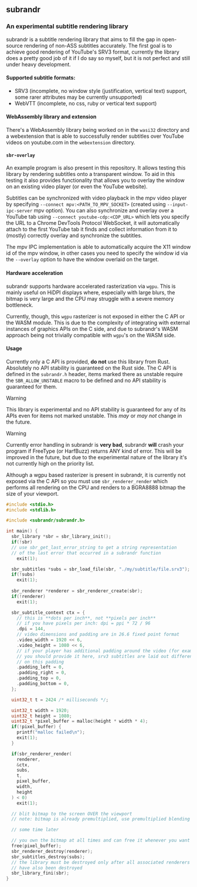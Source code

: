 ## subrandr

### An experimental subtitle rendering library

subrandr is a subtitle rendering library that aims to fill the gap in open-source rendering of non-ASS subtitles accurately.
The first goal is to achieve good rendering of YouTube's SRV3 format, currently the library does a pretty good job of it if I do say so myself, but it is not perfect and still under heavy development.

#### Supported subtitle formats:
- SRV3 (incomplete, no window style (justification, vertical text) support, some rarer attributes may be currently unsupported)
- WebVTT (incomplete, no css, ruby or vertical text support)

#### WebAssembly library and extension

There's a WebAssembly library being worked on in the `wasi32` directory and a webextension that is able to successfully render subtitles over YouTube videos on youtube.com in the `webextension` directory.

#### `sbr-overlay`

An example program is also present in this repository. It allows testing this library by rendering subtitles onto a transparent window. To aid in this testing it also provides functionality that allows you to overlay the window on an existing video player (or even the YouTube website).

Subtitles can be synchronized with video playback in the mpv video player by specifying `--connect mpv:<PATH_TO_MPV_SOCKET>` (created using `--input-ipc-server` mpv option). You can also synchronize and overlay over a YouTube tab using `--connect youtube-cdp:<CDP_URL>` which lets you specify the URL to a Chrome DevTools Protocol WebSocket, it will automatically attach to the first YouTube tab it finds and collect information from it to (mostly) correctly overlay and synchronize the subtitles.

The mpv IPC implementation is able to automatically acquire the X11 window id of the mpv window, in other cases you need to specify the window id via the `--overlay` option to have the window overlaid on the target.

#### Hardware acceleration

subrandr supports hardware accelerated rasterization via `wgpu`. This is mainly useful on HiDPI displays where, especially with large blurs, the bitmap is very large and the CPU may struggle with a severe memory bottleneck.

Currently, though, this `wgpu` rasterizer is not exposed in either the C API or the WASM module. This is due to the complexity of integrating with external instances of graphics APIs on the C side, and due to subrandr's WASM approach being not trivially compatible with `wgpu`'s on the WASM side.

#### Usage

Currently only a C API is provided, **do not** use this library from Rust. Absolutely no API stability is guaranteed on the Rust side.
The C API is defined in the `subrandr.h` header, items marked there as unstable require the `SBR_ALLOW_UNSTABLE` macro to be defined and no API stability is guaranteed for them.

> [!WARNING]
> This library is experimental and no API stability is guaranteed for any of its APIs
> even for items not marked unstable. This *may* or *may not* change in the future.

> [!WARNING]
> Currently error handling in subrandr is **very bad**, subrandr **will** crash your program if
> FreeType (or HarfBuzz) returns ANY kind of error. This will be improved in the future, but due to the
> experimental nature of the library it's not currently high on the priority list.

Although a wgpu based rasterizer is present in subrandr, it is currently not exposed via the C API so you must use `sbr_renderer_render` which performs all rendering on the CPU and renders to a BGRA8888 bitmap the size of your viewport.

```c
#include <stdio.h>
#include <stdlib.h>

#include <subrandr/subrandr.h>

int main() {
  sbr_library *sbr = sbr_library_init();
  if(!sbr)
  // use sbr_get_last_error_string to get a string representation
  // of the last error that occurred in a subrandr function
    exit(1);

  sbr_subtitles *subs = sbr_load_file(sbr, "./my/subtitle/file.srv3");
  if(!subs)
    exit(1);
  
  sbr_renderer *renderer = sbr_renderer_create(sbr);
  if(!renderer)
    exit(1);

  sbr_subtitle_context ctx = {
    // this is **dots per inch**, not **pixels per inch**
    // if you have pixels per inch: dpi = ppi * 72 / 96
    .dpi = 144,
    // video dimensions and padding are in 26.6 fixed point format
    .video_width = 1920 << 6,
    .video_height = 1080 << 6,
    // if your player has additional padding around the video (for example black bars)
    // you should provide it here, srv3 subtitles are laid out differently depending
    // on this padding
    .padding_left = 0,
    .padding_right = 0,
    .padding_top = 0,
    .padding_bottom = 0,
  };

  uint32_t t = 2424 /* milliseconds */;

  uint32_t width = 1920;
  uint32_t height = 1080;
  uint32_t *pixel_buffer = malloc(height * width * 4);
  if(!pixel_buffer) {
    printf("malloc failed\n");
    exit(1);
  }

  if(sbr_renderer_render(
    renderer,
    &ctx,
    subs,
    t,
    pixel_buffer,
    width,
    height
  ) < 0)
    exit(1);

  // blit bitmap to the screen OVER the viewport
  // note: bitmap is already premultiplied, use premultiplied blending function

  // some time later

  // you own the bitmap at all times and can free it whenever you want
  free(pixel_buffer);
  sbr_renderer_destroy(renderer);
  sbr_subtitles_destroy(subs);
  // the library must be destroyed only after all associated renderers and subtitles
  // have also been destroyed
  sbr_library_fini(sbr);
}
```
